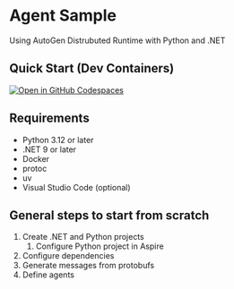 # Agent Sample

Using AutoGen Distrubuted Runtime with Python and .NET

## Quick Start (Dev Containers)

[![Open in GitHub Codespaces](https://github.com/codespaces/badge.svg)](https://codespaces.new/lqdev/agent-sample)

## Requirements

- Python 3.12 or later
- .NET 9 or later
- Docker
- protoc
- uv
- Visual Studio Code (optional)

## General steps to start from scratch

1. Create .NET and Python projects
    1. Configure Python project in Aspire
1. Configure dependencies
1. Generate messages from protobufs
1. Define agents